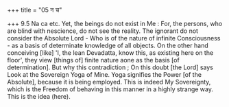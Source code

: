 +++
title = "05 न च"

+++
9.5 Na ca etc. Yet, the beings do not exist in Me : For, the persons,
who are blind with nescience, do not see the reality. The ignorant do
not consider the Absolute Lord - Who is of the nature of infinite
Consciousness - as a basis of determinate knowledge of all objects. On
the other hand conceiving \[like\] 'I, the lean Devadatta, know this, as
existing here on the floor', they view \[things of\] finite nature aone
as the basis \[of determination\]. But why this contradiction ; On this
doubt \[the Lord\] says Look at the Sovereign Yoga of Mine. Yoga
signifies the Power \[of the Absolute\], because it is being employed.
This is indeed My Sovereignty, which is the Freedom of behaving in this
manner in a highly strange way. This is the idea (here).
